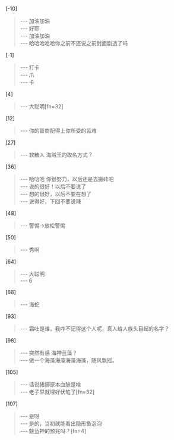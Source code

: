 
[-10] 
>--- 加油加油<br>
>--- 好耶<br>
>--- 加油加油<br>
>--- 哈哈哈哈哈你之前不还说之前封面剧透了吗<br>

[-1] 
>--- 打卡<br>
>--- 爪<br>
>--- 卡<br>

[4] 
>--- 大聪明[fn=32]<br>

[12] 
>--- 你的智商配得上你所受的苦难<br>

[27] 
>--- 软糖人 海贼王的取名方式？<br>

[36] 
>--- 哈哈哈
你很努力，以后还是去搬砖吧<br>
>--- 说的很好！以后不要说了<br>
>--- 想的很好，以后不要在想了<br>
>--- 说得好，下回不要说辣<br>

[48] 
>--- 警惕→放松警惕<br>

[50] 
>--- 秀啊<br>

[64] 
>--- 大聪明<br>
>--- 6<br>

[68] 
>--- 海蛇<br>

[93] 
>--- 霜吐是谁，我咋不记得这个人呢，真人给人族头目起的名字？<br>

[98] 
>--- 突然有感 海神蓝藻？<br>
>--- 做一个海藻海藻海藻海藻，随风飘摇。<br>

[105] 
>--- 话说猪脚原本血脉是啥<br>
>--- 老子早就埋好伏笔了[fn=32]<br>

[107] 
>--- 是呀<br>
>--- 是的，当初就能看出隐形鱼泡泡<br>
>--- 魅蓝神的预兆吗？[fn=4]<br>
